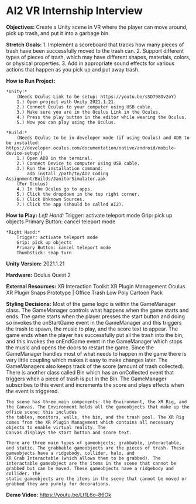 # AI2 VR Internship Interview

**Objectives:** Create a Unity scene in VR where the player can move around, pick up trash, and put it into a
garbage bin.

**Stretch Goals:** 
	1. Implement a scoreboard that tracks how many pieces of trash have been successfully
	moved to the trash can.
	2. Support different types of pieces of trash, which may have different shapes, materials,
	colors, or physical properties.
	3. Add in appropriate sound effects for various actions that happen as you pick up and put
	away trash. 

**How to Run Project:**

	*Unity:*
		(Needs Oculus Link to be setup: https://youtu.be/sSD798Ov2oY)
		1.) Open project with Unity 2021.1.21.
		2.) Connect Oculus to your computer using USB cable.
		3.) Make sure you are in the Oculus Link in the Oculus.
		4.) Press the play button in the editor while wearing the Oculus.
		5.) Now you can play using the Oculus. 
		
	*Build:* 
		(Needs Oculus to be in developer mode (if using Oculus) and ADB to be installed: https://developer.oculus.com/documentation/native/android/mobile-device-setup/)
		1.) Open ADB in the terminal.
		2.) Connect Device to computer using USB cable.
		3.) Run the installation command: 
			adb install /path/to/AI2 Coding Assignment/Builds/JanitorSimulator.apk
		(For Oculus)
		4.) In the Oculus go to apps.
		5.) Click the dropdown in the top right corner.
		6.) Click Unknown Sources.
		7.) Click the app (should be called AI2).	

**How to Play:**
	*Left Hand:* 
		Trigger: activate teleport mode
		Grip: pick up objects
		Primary Button: cancel teleport mode

	*Right Hand:*
		Trigger: activate teleport mode
		Grip: pick up objects
		Primary Button: cancel teleport mode
		Thumbstick: snap turn

**Unity Version:** 2021.1.21

**Hardware:** Oculus Quest 2

**External Resources:** 
	XR Interaction Toolkit
	XR Plugin Management
	Oculus XR Plugin
	Snaps Prototype | Office
	Trash Low Poly Cartoon Pack

**Styling Decisions:**
	Most of the game logic is within the GameManager class. The GameManager controls what happens when the game starts and ends. The game starts when the player presses 
	the start button and doing so invokes the onStartGame event in the GameManager and this triggers the trash to spawn, the music to play, and the score text to appear.
	The game ends when the player has successfully put all the trash into the bin, and this invokes the onEndGame event in the GameManager which stops the music and opens 
	the doors to restart the game. Since the GameManager handles most of what needs to happen in the game there is very little coupling which makes it easy to make 
	changes later. The GameManagers also keeps track of the score (amount of trash collected). There is another class called Bin which has an onCollected event that 
	triggers when a piece of trash is put in the Bin. The GameManager subscribes to this event and increments the score and plays effects when the event is triggered. 

	The scene has three main components: the Environment, the XR Rig, and the Canvas. The Environment holds all the gameobjects that make up the office scene; this includes 
	the tables, monitors, walls, the bin, and the trash pool. The XR Rig comes from the XR Plugin Management which contains all necessary objects to enable virtual reality. The 
	Canvas displays the start button and score text.

	There are three main types of gameobjects; grabbable, interactable, and static. The grabbable gameobjects are the pieces of trash. These gameobjects have a ridgebody, collider, halo, and
	XR Grab Interactable (which allows them to be grabbed). The interactable gameobject are the items in the scene that cannot be grabbed but can be moved. These gameobjects have a ridgebody and collider. The 
	static gameobjects are the items in the scene that cannot be moved or grabbed they are purely for decorations. 

**Demo Video:** https://youtu.be/Lt1L6o-86Ok
